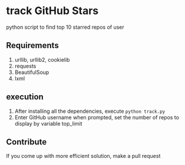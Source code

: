 # track GitHub Stars
python script to find top 10 starred repos of user

## Requirements
  1. urllib, urllib2, cookielib
  2. requests
  3. BeautifulSoup
  4. lxml
  
  
## execution
  1. After installing all the dependencies, execute `python track.py`
  2. Enter GitHub username when prompted, set the number of repos to display by variable top_limit
  
  
## Contribute

If you come up with more efficient solution, make a pull request
